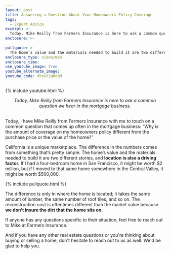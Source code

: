 ```yaml
---
layout: post
title: Answering a Question About Your Homeowners Policy Coverage
tags:
  - Expert Advice
excerpt: >-
  Today, Mike Reilly from Farmers Insurance is here to ask a common question we hear in the mortgage business.
enclosure: >-
  
pullquote: >-
  The home’s value and the materials needed to build it are two different stories.
enclosure_type: video/mp4
enclosure_time:
use_youtube_image: true
youtube_alternate_image:
youtube_code: VhssY2q8oqM
---
```


{% include youtube.html %}

<center><em>Today, Mike Reilly from Farmers Insurance is here to ask a common question we hear in the mortgage business.</em></center>

<center>&nbsp;</center>

Today, I have Mike Reilly from Farmers Insurance with me to touch on a common question that comes up often in the mortgage business: “Why is the amount of coverage on my homeowners policy different from the purchase price or the value of the home?”

California is a unique marketplace. The difference in the numbers comes from something that’s pretty simple. The home’s value and the materials needed to build it are two different stories, and **location is also a driving factor.** If I had a four-bedroom home in San Francisco, it might be worth $2 million, but if I moved to that same home somewhere in the Central Valley, it might be worth $500,000.

{% include pullquote.html %}

The difference is only in where the home is located; it takes the same amount of lumber, the same number of roof tiles, and so on. The reconstruction cost is oftentimes different than the market value because **we don’t insure the dirt that the home sits on.**

If anyone has any questions specific to their situation, feel free to reach out to Mike at Farmers Insurance.

And if you have any other real estate questions or you're thinking about buying or selling a home, don't hesitate to reach out to us as well. We'd be glad to help you.